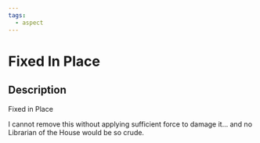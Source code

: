 ```yaml
---
tags:
  - aspect
---
```


# Fixed In Place

## Description
Fixed in Place

I cannot remove this without applying sufficient force to damage it... and no Librarian of the House would be so crude.